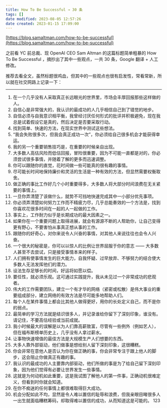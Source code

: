 ```yaml
---
title: How To Be Successful → 30 条
tags: []
date modified: 2023-08-05 12:57:26
date created: 2023-01-15 17:09:00
---
```

[https://blog.samaltman.com/how-to-be-successful](https://blog.samaltman.com/how-to-be-successful)

之前看 YC 前总裁、现 OpenAI CEO Sam Altman 的这篇标题简单粗暴的 How To Be Successful ，摘抄出了其中一些观点，一共 30 条，Google 翻译 + 人工修改。

推荐去看全文，虽然标题很鸡血，但其中的一些观点也很有启发性，常看常新，所以就在社交网路上记录一下：

* * *

1.  在一个几乎没有人采取真正长远眼光的世界里，市场会丰厚回报那些这样做的人。
2.  自信心是非常强大的，我认识的最成功的人几乎相信自己到了错觉的地步。
3.  自信必须与自我意识相平衡，我曾经讨厌任何形式的批评并积极避免，现在我总是试着假设它是真的，然后决定是否要采取行动。
4.  找到简单、快速的方法，在现实世界中测试这些想法。
5.  “我会失败很多次，但我会真正成功一次”，你必须给自己很多机会才能获得幸运。
6.  我的另一个重要销售技巧是，在重要的时候亲自出现。
7.  大多数人高估风险而低估回报，冒险很重要，因为不可能一直都是对的，你必须尝试很多事情，并随着了解的更多而迅速调整。
8.  你可以跟随你的直觉，花时间做一些可能真的很有趣的事情。
9.  尽可能长时间地保持廉价和灵活的生活是一种有效的方法，但显然需要权衡取舍。
10.  做正确的事比工作好几个小时重要得多，大多数人将大部分时间浪费在无关紧要的事情上。
11.  一旦你弄清楚了该做什么，就势不可挡地快速完成其中一小部分优先事项。
12.  你必须弄清楚如何努力工作而不精疲力尽，几乎总能奏效的一个方法是，找到你喜欢花很多时间在一起的人一起做的工作。
13.  事实上，工作耐力似乎是长期成功的最大因素之一。
14.  如果你在一个重要问题上取得进展，就会有源源不断的人帮助你，让自己变得更有野心，不要害怕从事真正想从事的工作。
15.  跟随你的好奇心，对你来说令人兴奋的事情，对其他人来说往往也会令人兴奋。
16.  一个很大的秘密是，你可以以惊人的比例让世界屈服于你的意志 —— 大多数人甚至不去尝试，只是接受事情本来的样子。
17.  人们拥有使事情发生的巨大能力，自我怀疑、过早放弃、不够努力的结合使大多数人无法发挥他们的潜力。
18.  设法生存足够长的时间，好运将如愿以偿。
19.  要任性，就必须乐观。这可通过实践提升，我从未见过一个非常成功的悲观者。
20.  伟大的工作需要团队，建立一个有才华的网络（紧密或松散）是伟大事业的重要组成部分，建立网络的有效方法是尽可能多地帮助人们。
21.  每个人在某件事情上都会比其他人做得更好，用你的长处定义自己，而不是你的弱点。
22.  最简单的学习方法就是结识很多人，并记录谁给你留下了深刻印象，谁没有。请记住，不要高估经验或当前成就。
23.  我小时候最大的误解是以为人们靠高薪致富，尽管有一些例外（例如艺人），但在福布斯榜单历史上，几乎没有人拿过薪水。
24.  让事物快速增值的最佳方法是大规模生产人们想要的东西。
25.  大多人靠外部驱动，他们做事是想给别人留下深刻印象，这很糟糕。
26.  你会非常在意他人是否认为你在做正确的事，你会非常专注于跟上他人的脚步，这会阻止你做真正有趣的事。
27.  我认识的最成功的人主要靠内部驱动，他们所做的事是为了给自己留下深刻印象，因为他们觉得有必要让世界发生一些事情。
28.  这就是为何动机如此重要，这是我试图了解他人的第一件事，正确动机很难定义，但看到时你就会知道。
29.  在你不痴迷的任何事情上都很难取得巨大成功。
30.  机会分配如此不均，显然是令人难以置信的耻辱和浪费，但我亲眼目睹很多人一出生就面临糟糕筹码，却取得难以置信的成功，从而知道这是可能的。
 123
 

